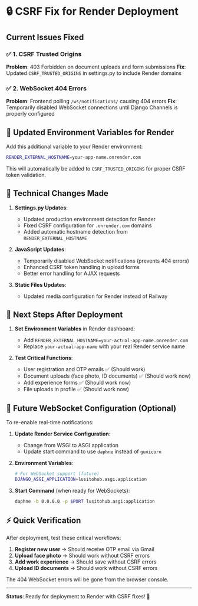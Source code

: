 # 🔒 CSRF Fix for Render Deployment

## Current Issues Fixed

### ✅ 1. CSRF Trusted Origins
**Problem**: 403 Forbidden on document uploads and form submissions
**Fix**: Updated `CSRF_TRUSTED_ORIGINS` in settings.py to include Render domains

### ✅ 2. WebSocket 404 Errors  
**Problem**: Frontend polling `/ws/notifications/` causing 404 errors
**Fix**: Temporarily disabled WebSocket connections until Django Channels is properly configured

## 🚀 Updated Environment Variables for Render

Add this additional variable to your Render environment:

```bash
RENDER_EXTERNAL_HOSTNAME=your-app-name.onrender.com
```

This will automatically be added to `CSRF_TRUSTED_ORIGINS` for proper CSRF token validation.

## 🔧 Technical Changes Made

1. **Settings.py Updates**:
   - Updated production environment detection for Render
   - Fixed CSRF configuration for `.onrender.com` domains
   - Added automatic hostname detection from `RENDER_EXTERNAL_HOSTNAME`

2. **JavaScript Updates**:
   - Temporarily disabled WebSocket notifications (prevents 404 errors)
   - Enhanced CSRF token handling in upload forms
   - Better error handling for AJAX requests

3. **Static Files Updates**:
   - Updated media configuration for Render instead of Railway

## 📝 Next Steps After Deployment

1. **Set Environment Variables** in Render dashboard:
   - Add `RENDER_EXTERNAL_HOSTNAME=your-actual-app-name.onrender.com`
   - Replace `your-actual-app-name` with your real Render service name

2. **Test Critical Functions**:
   - User registration and OTP emails ✅ (Should work)
   - Document uploads (face photo, ID documents) ✅ (Should work now)
   - Add experience forms ✅ (Should work now)
   - File uploads in profile ✅ (Should work now)

## 🔮 Future WebSocket Configuration (Optional)

To re-enable real-time notifications:

1. **Update Render Service Configuration**:
   - Change from WSGI to ASGI application
   - Update start command to use `daphne` instead of `gunicorn`

2. **Environment Variables**:
   ```bash
   # For WebSocket support (future)
   DJANGO_ASGI_APPLICATION=lusitohub.asgi.application
   ```

3. **Start Command** (when ready for WebSockets):
   ```bash
   daphne -b 0.0.0.0 -p $PORT lusitohub.asgi:application
   ```

## ⚡ Quick Verification

After deployment, test these critical workflows:

1. **Register new user** → Should receive OTP email via Gmail
2. **Upload face photo** → Should work without CSRF errors  
3. **Add work experience** → Should save without CSRF errors
4. **Upload ID documents** → Should work without CSRF errors

The 404 WebSocket errors will be gone from the browser console.

---

**Status**: Ready for deployment to Render with CSRF fixes! 🎉